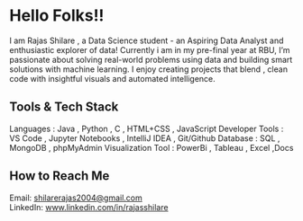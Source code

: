 # Hello Folks!! 

I am Rajas Shilare , a Data Science student - an Aspiring Data Analyst and enthusiastic explorer of data! Currently i am in my pre-final year at RBU, I’m passionate about solving real-world problems using data and building smart solutions with machine learning. I enjoy creating projects that blend , clean code with insightful visuals and automated intelligence.


## Tools & Tech Stack 

Languages : Java , Python , C , HTML+CSS , JavaScript 
Developer Tools : VS Code , Jupyter Notebooks , IntelliJ IDEA , Git/Github
Database : SQL , MongoDB , phpMyAdmin
Visualization Tool : PowerBi , Tableau , Excel ,Docs

## How to Reach Me

Email: shilarerajas2004@gmail.com  
LinkedIn: www.linkedin.com/in/rajasshilare
